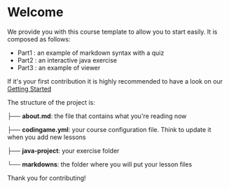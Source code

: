 # Welcome

We provide you with this course template to allow you to start easily.
It is composed as follows:
* Part1 : an example of markdown syntax with a quiz
* Part2 : an interactive java exercise
* Part3 : an example of viewer


If it's your first contribution it is highly recommended to have a look on our [Getting Started](https://docs.google.com/document/d/12-geAhlmIRNJ3uRdpu6npLIhJ8fXm-8XqupsLCDDpV0/edit?usp=sharing) 

The structure of the project is: 


├── **about.md**: the file that contains what you're reading now

├── **codingame.yml**: your course configuration file. Think to update it when you add new lessons

├── **java-project**: your exercise folder

└── **markdowns**: the folder where you will put your lesson files


Thank you for contributing!

